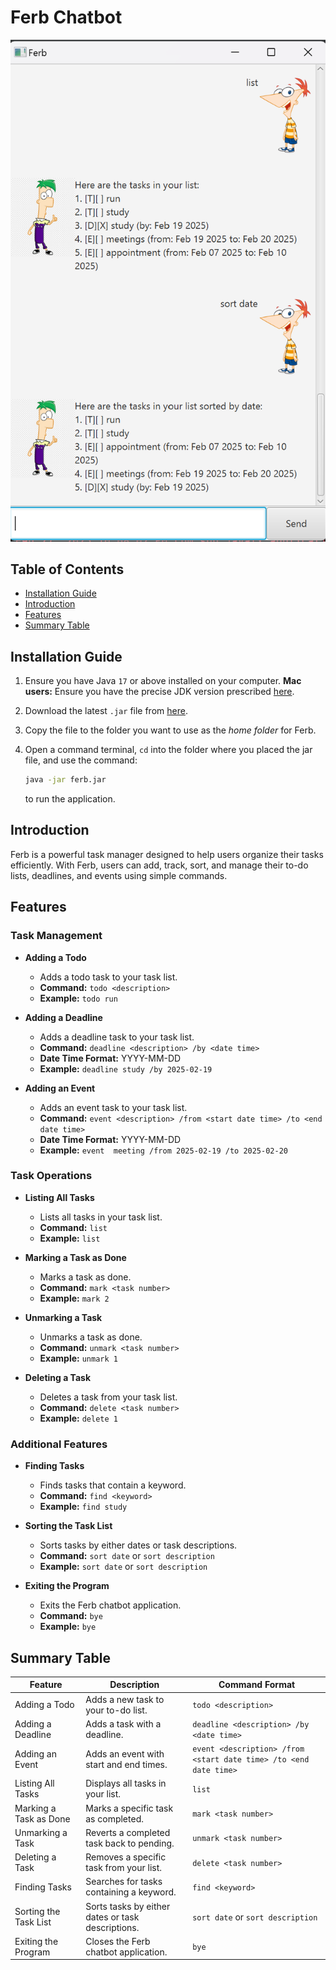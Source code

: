 # Ferb Chatbot

![Ferb UI](./Ui.png)

## Table of Contents
- [Installation Guide](#installation-guide)
- [Introduction](#introduction)
- [Features](#features)
- [Summary Table](#summary-table)

## Installation Guide

1. Ensure you have Java `17` or above installed on your computer.
   **Mac users:** Ensure you have the precise JDK version prescribed [here](https://se-education.org/guides/tutorials/javaInstallationMac.html).

2. Download the latest `.jar` file from [here](https://github.com/nlqhung130403/ip/releaseshttps://github.com/nlqhung130403/ip/releases).

3. Copy the file to the folder you want to use as the *home folder* for Ferb.

4. Open a command terminal, `cd` into the folder where you placed the jar file, and use the command:
   ```sh
   java -jar ferb.jar
   ```
   to run the application.

## Introduction
Ferb is a powerful task manager designed to help users organize their tasks efficiently. With Ferb, users can add, track, sort, and manage their to-do lists, deadlines, and events using simple commands.

## Features

### Task Management
- **Adding a Todo**
  - Adds a todo task to your task list.
  - **Command:** `todo <description>`
  - **Example:** `todo run`

- **Adding a Deadline**
  - Adds a deadline task to your task list.
  - **Command:** `deadline <description> /by <date time>`
  - **Date Time Format:** YYYY-MM-DD
  - **Example:** `deadline study /by 2025-02-19`

- **Adding an Event**
  - Adds an event task to your task list.
  - **Command:** `event <description> /from <start date time> /to <end date time>`
  - **Date Time Format:** YYYY-MM-DD
  - **Example:** `event  meeting /from 2025-02-19 /to 2025-02-20`

### Task Operations
- **Listing All Tasks**
  - Lists all tasks in your task list.
  - **Command:** `list`
  - **Example:** `list`

- **Marking a Task as Done**
  - Marks a task as done.
  - **Command:** `mark <task number>`
  - **Example:** `mark 2`

- **Unmarking a Task**
  - Unmarks a task as done.
  - **Command:** `unmark <task number>`
  - **Example:** `unmark 1`

- **Deleting a Task**
  - Deletes a task from your task list.
  - **Command:** `delete <task number>`
  - **Example:** `delete 1`

### Additional Features
- **Finding Tasks**
  - Finds tasks that contain a keyword.
  - **Command:** `find <keyword>`
  - **Example:** `find study`

- **Sorting the Task List**
  - Sorts tasks by either dates or task descriptions.
  - **Command:** `sort date` or `sort description`
  - **Example:** `sort date` or `sort description`

- **Exiting the Program**
  - Exits the Ferb chatbot application.
  - **Command:** `bye`
  - **Example:** `bye`

## Summary Table

| Feature | Description | Command Format |
|----------------------|--------------------------------------------|------------------------------|
| Adding a Todo | Adds a new task to your to-do list. | `todo <description>` |
| Adding a Deadline | Adds a task with a deadline. | `deadline <description> /by <date time>` |
| Adding an Event | Adds an event with start and end times. | `event <description> /from <start date time> /to <end date time>` |
| Listing All Tasks | Displays all tasks in your list. | `list` |
| Marking a Task as Done | Marks a specific task as completed. | `mark <task number>` |
| Unmarking a Task | Reverts a completed task back to pending. | `unmark <task number>` |
| Deleting a Task | Removes a specific task from your list. | `delete <task number>` |
| Finding Tasks | Searches for tasks containing a keyword. | `find <keyword>` |
| Sorting the Task List | Sorts tasks by either dates or task descriptions. | `sort date` or `sort description` |
| Exiting the Program | Closes the Ferb chatbot application. | `bye` |
